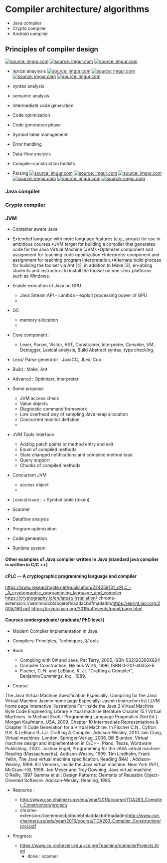# Compiler architecture/ algorithms
+ Java compiler
+ Crypto compiler 
+ Android compiler

## Principles of compiler design 
<a href="https://imgur.com/XOY6tgi"><img src="https://i.imgur.com/XOY6tgi.png" title="source: imgur.com" /></a>
<a href="https://imgur.com/tosIdXB"><img src="https://i.imgur.com/tosIdXB.png" title="source: imgur.com" /></a>
<a href="https://imgur.com/aDjfjYu"><img src="https://i.imgur.com/aDjfjYu.png" title="source: imgur.com" /></a>
- lexical anaylysis 
<a href="https://imgur.com/7JokU0j"><img src="https://i.imgur.com/7JokU0j.png" title="source: imgur.com" /></a>
<a href="https://imgur.com/1nJeQrf"><img src="https://i.imgur.com/1nJeQrf.png" title="source: imgur.com" /></a>
<a href="https://imgur.com/wosu8XG"><img src="https://i.imgur.com/wosu8XG.png" title="source: imgur.com" /></a>
<a href="https://imgur.com/OXpIAB7"><img src="https://i.imgur.com/OXpIAB7.png" title="source: imgur.com" /></a>

- syntax analysis 
- semantic analysis 
- Intermediate code generation
- Code optimization 
- Code generation phase 
- Symbol table management
- Error handling
- Data-flow analysis 
- Compiler-construction toolkits
- Parsing 
    <a href="https://imgur.com/YhOhF9q"><img src="https://i.imgur.com/YhOhF9q.png" title="source: imgur.com" /></a>
<a href="https://imgur.com/kwW9N08"><img src="https://i.imgur.com/kwW9N08.png" title="source: imgur.com" /></a>
<a href="https://imgur.com/Tgo2tFC"><img src="https://i.imgur.com/Tgo2tFC.png" title="source: imgur.com" /></a>
<a href="https://imgur.com/Qyh0TJb"><img src="https://i.imgur.com/Qyh0TJb.png" title="source: imgur.com" /></a>
<a href="https://imgur.com/YhOhF9q"><img src="https://i.imgur.com/YhOhF9q.png" title="source: imgur.com" /></a>
<a href="https://imgur.com/j6UDrhS"><img src="https://i.imgur.com/j6UDrhS.png" title="source: imgur.com" /></a>



### Java compiler 

### Crypto compiler 




### JVM 
+ Container aware Java 
+ Extended language with more language features (e.g., arrays) for use in ambitious courses.•JVM target for building a compiler that generates code for the Java Virtual Machine (JVM).•Optimizer component and assignment for teaching code optimization.•Interpreter component and assignment for teaching program interpretation.•Alternate build process for building the toolset via Ant [4], in addition to Make [3], en-abling students and instructors to install the toolset on non-Unix platforms such as Windows.
+ Enable execution of Java on GPU 
    + Java Stream API - Lambda - exploit processing power of GPU 
    + 
+ GC 
    + memory allocation 
    + 
+ Core component : 
    + Lexer, Parser, Visitor, AST, Constrainer, Interpreter, Compiler, VM, Debugger, Lexical analysis, Build Abstract syntax, type checking, 
+ Lexx/ Parse generator : JavaCC, JLex, Cup 
+ Build : Make, Ant
+ Advancd : Optimizer, Interpreter 
+ Some proposal 
    + JVM access check 
    + Value objects 
    + Diagnostic command framework 
    + Low overhead way of sampling Java heap allocation 
    + Concurrent monitor delfation 
    + 
+ JVM Tools Interface   
    + Adding patch points or method entry and exit 
    + Enum of compiled methods 
    + State changed notifications and compiled method load 
    + Query support 
    + Chunks of compiled methods 

+ Concurrent JVM 
    + access object 
    + 
+ Lexical issue : + Symbol table (token)
+ Scanner 
+ Dataflow analysis 
+ Program optimization 
+ Code generation 
+ Runtime system 

#### Other examples of Java compiler written in Java (standard java compiler is written in C/C ++)

#### cPLC — A cryptographic programming language and compiler
https://www.researchgate.net/publication/224259131_cPLC_-_A_cryptographic_programming_language_and_compiler
https://cryptography.io/en/latest/installation/
chrome-extension://oemmndcbldboiebfnladdacbdfmadadm/https://eprint.iacr.org/2005/160.pdf
https://crypto.iacr.org/2019/affevents/ppml/page.html



#### Courses (undergraduate/ graduate/ PhD level )
+ Modern Compiler Implementation in Java.
+ Compilers: Principles, Techniques, &Tools
+ Book 
    + Compiling with C# and Java, Pat Terry, 2005, ISBN 032126360X624
    + Compiler Construction, Niklaus Wirth, 1996, ISBN 0-201-40353-6
    + Fischer, C. N. and LeBlanc, R. Jr. "Crafting a Compiler", Benjamin/Cummings, Inc., 1989.


+ Course: 
    
The Java Virtual Machine Specification
Especially: Compiling for the Java Virtual Machine
Jasmin home page
Especially: Jasmin instruction list
LLVM home page
Interactive Illustrations For Inside the Java 2 Virtual Machine
Byte Code Engineering Library
Virtual machine literature
Chapter 15.1 Virtual Machines. In Michael Scott : Programming Language Pragmatics (3rd Ed.). Morgan Kaufmann, USA, 2009.
Chapter 10 Intermediate Representations & Chapter 11 Code Generation for a Virtual Machine. In Fischer C.N., Cytron R.K. & LeBlanc R.J.Jr. Crafting A Compiler. Addison-Wesley, 2010.
Iain Craig, Virtual machines. London, Springer-Verlag, 2006.
Bill Blunden, Virtual machine design and implementation in C/C++. Plano, Texas, Wordware Publishing, 2002.
Joshua Engel, Programming for the JAVA virtual machine. Reading (Massachusetts), Addison-Wesley, 1999.
Tim Lindholm, Frank Yellin, The Java virtual machine specification. Reading (MA) : Addison-Wesley, 1999.
Bill Venners, Inside the Java virtual machine. New York (NY), McGraw-Hill, 1998.
Jon Meyer and Troy Downing, Java virtual machine. O’Reilly, 1997
Gamma et al.: Design Patterns: Elements of Reusable Object-Oriented Software.  Addison-Wesley, Reading, 1995.

+ Resource :
    + http://www.cse.chalmers.se/edu/year/2018/course/TDA283_Compiler_Construction/project/
    + chrome-extension://oemmndcbldboiebfnladdacbdfmadadm/http://www.cse.chalmers.se/edu/year/2016/course/TDA283_Compiler_Construction/proj.pdf




+ Progress: 
    + https://www.cs.rochester.edu/~cding/Teaching/compilerProjects.html
        + done : scanner 
